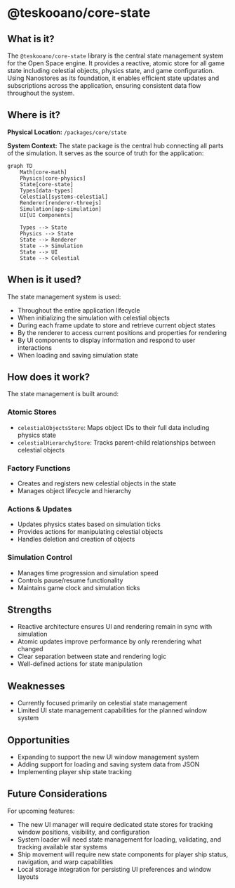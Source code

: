 # @teskooano/core-state

## What is it?

The `@teskooano/core-state` library is the central state management system for the Open Space engine. It provides a reactive, atomic store for all game state including celestial objects, physics state, and game configuration. Using Nanostores as its foundation, it enables efficient state updates and subscriptions across the application, ensuring consistent data flow throughout the system.

## Where is it?

**Physical Location:** `/packages/core/state`

**System Context:** The state package is the central hub connecting all parts of the simulation. It serves as the source of truth for the application:

```mermaid
graph TD
    Math[core-math]
    Physics[core-physics]
    State[core-state]
    Types[data-types]
    Celestial[systems-celestial]
    Renderer[renderer-threejs]
    Simulation[app-simulation]
    UI[UI Components]

    Types --> State
    Physics --> State
    State --> Renderer
    State --> Simulation
    State --> UI
    State --> Celestial
```

## When is it used?

The state management system is used:

- Throughout the entire application lifecycle
- When initializing the simulation with celestial objects
- During each frame update to store and retrieve current object states
- By the renderer to access current positions and properties for rendering
- By UI components to display information and respond to user interactions
- When loading and saving simulation state

## How does it work?

The state management is built around:

### Atomic Stores

- `celestialObjectsStore`: Maps object IDs to their full data including physics state
- `celestialHierarchyStore`: Tracks parent-child relationships between celestial objects

### Factory Functions

- Creates and registers new celestial objects in the state
- Manages object lifecycle and hierarchy

### Actions & Updates

- Updates physics states based on simulation ticks
- Provides actions for manipulating celestial objects
- Handles deletion and creation of objects

### Simulation Control

- Manages time progression and simulation speed
- Controls pause/resume functionality
- Maintains game clock and simulation ticks

## Strengths

- Reactive architecture ensures UI and rendering remain in sync with simulation
- Atomic updates improve performance by only rerendering what changed
- Clear separation between state and rendering logic
- Well-defined actions for state manipulation

## Weaknesses

- Currently focused primarily on celestial state management
- Limited UI state management capabilities for the planned window system

## Opportunities

- Expanding to support the new UI window management system
- Adding support for loading and saving system data from JSON
- Implementing player ship state tracking

## Future Considerations

For upcoming features:

- The new UI manager will require dedicated state stores for tracking window positions, visibility, and configuration
- System loader will need state management for loading, validating, and tracking available star systems
- Ship movement will require new state components for player ship status, navigation, and warp capabilities
- Local storage integration for persisting UI preferences and window layouts
